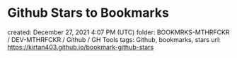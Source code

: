 # Github Stars to Bookmarks

created: December 27, 2021 4:07 PM (UTC)
folder: BOOKMRKS-MTHRFCKR / DEV-MTHRFCKR / Github / GH Tools
tags: Github, bookmarks, stars
url: https://kirtan403.github.io/bookmark-github-stars